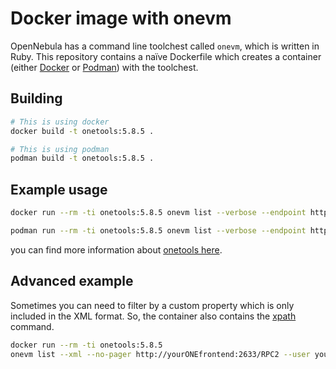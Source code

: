 # Docker image with onevm

OpenNebula has a command line toolchest called `onevm`, which is written in Ruby. This repository contains a naïve Dockerfile which creates a container (either [Docker](https://www.docker.com/) or [Podman](https://podman.io/)) with the toolchest.

## Building

```bash
# This is using docker
docker build -t onetools:5.8.5 .

# This is using podman
podman build -t onetools:5.8.5 .
```

## Example usage

```bash
docker run --rm -ti onetools:5.8.5 onevm list --verbose --endpoint http://yourONEfrontend:2633/RPC2 --user yourONEuser --password yourONEpass
```

```bash
podman run --rm -ti onetools:5.8.5 onevm list --verbose --endpoint http://yourONEfrontend:2633/RPC2 --user yourONEuser --password yourONEpass
```

you can find more information about [onetools here](http://docs.opennebula.io/5.8/operation/references/cli.html).

## Advanced example

Sometimes you can need to filter by a custom property which is only included in the XML format.
So, the container also contains the [xpath](https://manpages.ubuntu.com/manpages/precise/en/man1/xpath.1p.html) command.

```bash
docker run --rm -ti onetools:5.8.5
onevm list --xml --no-pager http://yourONEfrontend:2633/RPC2 --user yourONEuser --password yourONEpass | xpath -q -e '//VM[./USER_TEMPLATE/LABELS[contains(. , 'customLabel')]]/ID/text()'
```
